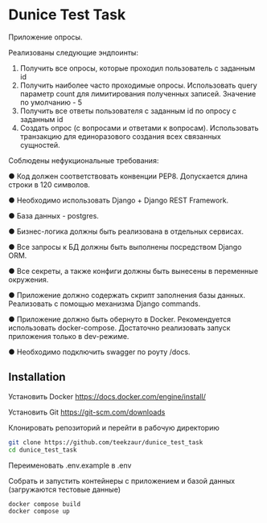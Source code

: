 # Dunice Test Task
Приложение опросы.

Реализованы следующие эндпоинты:
1. Получить все опросы, которые проходил пользователь с заданным id
2. Получить наиболее часто проходимые опросы. Использовать query параметр
count для лимитирования полученных записей. Значение по умолчанию - 5
3. Получить все ответы пользователя с заданным id по опросу с заданным id
4. Создать опрос (с вопросами и ответами к вопросам). Использовать транзакцию
для единоразового создания всех связанных сущностей.

Соблюдены нефукциональные требования:

● Код должен соответствовать конвенции PEP8. Допускается длина строки в 120
символов.

● Необходимо использовать Django + Django REST Framework.

● База данных - postgres.

● Бизнес-логика должны быть реализована в отдельных сервисах.

● Все запросы к БД должны быть выполнены посредством Django ORM.

● Все секреты, а также конфиги должны быть вынесены в переменные окружения.

● Приложение должно содержать скрипт заполнения базы данных. Реализовать с
помощью механизма Django commands.

● Приложение должно быть обернуто в Docker. Рекомендуется использовать
docker-compose. Достаточно реализовать запуск приложения только в
dev-режиме.

● Необходимо подключить swagger по роуту /docs.

## Installation
Установить Docker https://docs.docker.com/engine/install/

Установить Git https://git-scm.com/downloads

Клонировать репозиторий и перейти в рабочую директорию
```bash
git clone https://github.com/teekzaur/dunice_test_task
cd dunice_test_task
```
Переименовать .env.example в .env

Собрать и запустить контейнеры с приложением и базой данных (загружаются тестовые данные)
```bash
docker compose build
docker compose up
```


